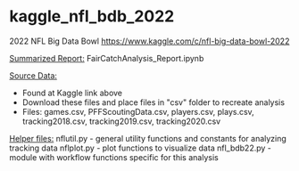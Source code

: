 # kaggle_nfl_bdb_2022
2022 NFL Big Data Bowl
https://www.kaggle.com/c/nfl-big-data-bowl-2022

<u>Summarized Report:</u>
FairCatchAnalysis_Report.ipynb

<u>Source Data:</u>
* Found at Kaggle link above
* Download these files and place files in "csv" folder to recreate analysis
* Files: games.csv, PFFScoutingData.csv, players.csv, plays.csv, tracking2018.csv, tracking2019.csv, tracking2020.csv

<u>Helper files:</u>
nflutil.py - general utility functions and constants for analyzing tracking data
nflplot.py - plot functions to visualize data
nfl_bdb22.py - module with workflow functions specific for this analysis